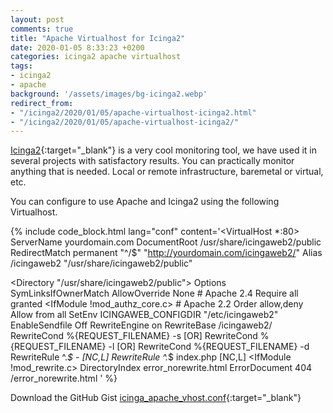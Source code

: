 ```yaml
---
layout: post
comments: true
title: "Apache Virtualhost for Icinga2"
date: 2020-01-05 8:33:23 +0200
categories: icinga2 apache virtualhost
tags:
- icinga2
- apache
background: '/assets/images/bg-icinga2.webp'
redirect_from: 
- "/icinga2/2020/01/05/apache-virtualhost-icinga2.html"
- "/icinga2/2020/01/05/apache-virtualhost-icinga2/"
---
```


[Icinga2](https://icinga.com/docs/icinga-2/latest/doc/01-about/){:target="_blank"} is a very cool monitoring tool, we have used it in several projects with satisfactory results. You can practically monitor anything that is needed. Local or remote infrastructure, baremetal or virtual, etc.

You can configure to use Apache and Icinga2 using the following Virtualhost.

{% include code_block.html lang="conf" content='<VirtualHost *:80>
  ServerName yourdomain.com
  DocumentRoot /usr/share/icingaweb2/public
  RedirectMatch permanent "^/$"   "http://yourdomain.com/icingaweb2/"
  Alias /icingaweb2 "/usr/share/icingaweb2/public"

  <Directory "/usr/share/icingaweb2/public">
    Options SymLinksIfOwnerMatch
    AllowOverride None
    <IfModule mod_authz_core.c>
      # Apache 2.4
      <RequireAll>
        Require all granted
      </RequireAll>
    </IfModule>
    <IfModule !mod_authz_core.c>
      # Apache 2.2
      Order allow,deny
      Allow from all
    </IfModule>
    SetEnv ICINGAWEB_CONFIGDIR "/etc/icingaweb2"
    EnableSendfile Off
    <IfModule mod_rewrite.c>
      RewriteEngine on
      RewriteBase /icingaweb2/
      RewriteCond %{REQUEST_FILENAME} -s [OR]
      RewriteCond %{REQUEST_FILENAME} -l [OR]
      RewriteCond %{REQUEST_FILENAME} -d
      RewriteRule ^.*$ - [NC,L]
      RewriteRule ^.*$ index.php [NC,L]
    </IfModule>
    <IfModule !mod_rewrite.c>
      DirectoryIndex error_norewrite.html
      ErrorDocument 404 /error_norewrite.html
    </IfModule>
  </Directory>
</VirtualHost>' %}

Download the GitHub Gist [icinga_apache_vhost.conf](https://gist.github.com/carlesloriente/e208a167ac882f30ee745659d8ae9f21){:target="_blank"}
